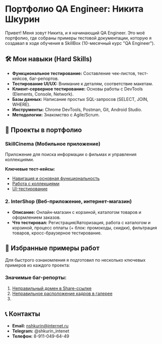 # Портфолио QA Engineer: Никита Шкурин

Привет! Меня зовут Никита, и я начинающий QA Engineer. Это моё портфолио, где собраны примеры тестовой документации, которую я создавал в ходе обучения в SkillBox (10-месячный курс "QA Engineer").

## 🛠 Мои навыки (Hard Skills)
*   **Функциональное тестирование:** Составление чек-листов, тест-кейсов, баг-репортов.
*   **Тестирование UI/UX:** Внимание к деталям, соответствие макетам.
*   **Клиент-серверное тестирование:** Основы работы с DevTools (Elements, Console, Network).
*   **Базы данных:** Написание простых SQL-запросов (SELECT, JOIN, WHERE).
*   **Инструменты:** Chrome DevTools, Postman, Git, Android Studio.
*   **Методологии:** Знакомство с Agile/Scrum.

## 📁 Проекты в портфолио

### SkillCinema (Мобильное приложение)
Приложение для поиска информации о фильмах и управления коллекциями.

**Ключевые тест-кейсы:**
- [Навигация и основная функциональность](./Test-Documentation/Test-Cases/SkillCinema/Navigation_Test_Cases.md)
- [Работа с коллекциями](./Test-Documentation/Test-Cases/SkillCinema/Collections_Test_Cases.md)
- [UI-тестирование](./Test-Documentation/Test-Cases/SkillCinema/UI_Test_Cases.md)

### 2. InterShop (Веб-приложение, интернет-магазин)
*   **Описание:** Онлайн-магазин с корзиной, каталогом товаров и оформлением заказов.
*   **Что тестировал:** Регистрация/Авторизация, работа с каталогом и корзиной, процесс оплаты (+ блок: промокоды, скидки), фильтрация товаров, кросс-браузерное тестирование.

## 🎯 Избранные примеры работ

Для быстрого ознакомления я подготовил по несколько ключевых примеров из каждого проекта:

### Значимые баг-репорты:
1. [Неправильный домен в Share-ссылке](./Test-Documentation/Bug-Reports/SkillCinema/Bug_Report_1_Wrong_Share_Domain.md)
2. [Неправильное расположение кадров в галерее](./Test-Documentation/Bug-Reports/SkillCinema/Bug_Report_2_Gallery_Layout_Issue.md)
3. 

## 📞 Контакты
*   **Email:** nshkurin@internet.ru
*   **Telegram:** @shkurin_intenet
*   **Телефон:** 8-911-049-64-49
